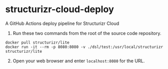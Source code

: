 # structurizr-cloud-deploy
A GitHub Actions deploy pipeline for Structurizr Cloud

1) Run these two commands from the root of the source code repository.
```
docker pull structurizr/lite
docker run -it --rm -p 8080:8080 -v ./dsl/test:/usr/local/structurizr structurizr/lite
```
2) Open your web browser and enter `localhost:8080` for the URL.
